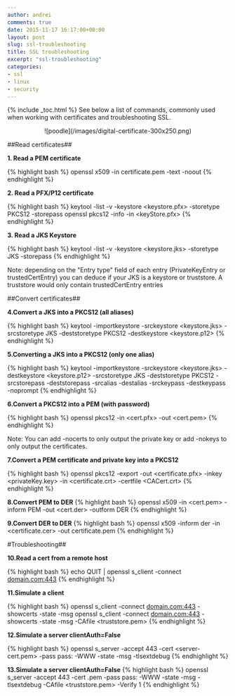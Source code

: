 ```yaml
---
author: andrei
comments: true
date: 2015-11-17 16:17:00+00:00
layout: post
slug: ssl-troubleshooting 
title: SSL troubleshooting
excerpt: "ssl-troubleshooting"
categories:
- ssl
- linux
- security
---
```


{% include _toc.html %}
See below a list of commands, commonly used when working with certificates and troubleshooting SSL.

<div style="text-align:center" markdown="1">
![poodle](/images/digital-certificate-300x250.png)
</div>


##Read certificates##

**1. Read a PEM certificate**

{% highlight bash %}
openssl x509 -in certificate.pem -text -noout
{% endhighlight %}

**2. Read a PFX/P12 certificate**

{% highlight bash %}
keytool -list -v -keystore <keystore.pfx> -storetype PKCS12 -storepass <pass>
openssl pkcs12 -info -in <keyStore.pfx>
{% endhighlight %}


**3. Read a JKS Keystore**

{% highlight bash %}
keytool -list -v -keystore <keystore.jks> -storetype JKS -storepass <pass>
{% endhighlight %}

Note: depending on the "Entry type" field of each entry (PrivateKeyEntry or trustedCertEntry) you can deduce if your JKS is a keystore or truststore. 
A truststore would only contain trustedCertEntry entries


##Convert certificates##

**4.Convert a JKS into a PKCS12 (all aliases)**

{% highlight bash %}
keytool -importkeystore -srckeystore <keystore.jks> -srcstoretype JKS -deststoretype PKCS12 -destkeystore <keystore.p12>
{% endhighlight %}

**5.Converting a JKS into a PKCS12 (only one alias)**

{% highlight bash %}
keytool -importkeystore -srckeystore <keystore.jks> -destkeystore <keystore.p12> -srcstoretype JKS -deststoretype PKCS12 -srcstorepass 
<pass> -deststorepass <pass> -srcalias <alias> -destalias <alias> -srckeypass <keypass> -destkeypass <keypass> -noprompt
{% endhighlight %}

**6.Convert a PKCS12 into a PEM (with password)**

{% highlight bash %}
openssl pkcs12 -in <cert.pfx> -out <cert.pem>
{% endhighlight %}

Note: You can add -nocerts to only output the private key or add -nokeys to only output the certificates.

**7.Convert a PEM certificate and private key into a PKCS12**

{% highlight bash %}
openssl pkcs12 -export -out <certificate.pfx> -inkey <privateKey.key> -in <certificate.crt> -certfile <CACert.crt>
{% endhighlight %}


**8.Convert PEM to DER**
{% highlight bash %}
openssl x509 -in <cert.pem> -inform PEM -out <cert.der> -outform DER
{% endhighlight %}

**9.Convert DER to DER**
{% highlight bash %}
openssl x509 -inform der -in <certificate.cer> -out certificate.pem
{% endhighlight %}

#Troubleshooting##

**10.Read a cert from a remote host**

{% highlight bash %}
echo QUIT | openssl s_client -connect <domain.com:443>
{% endhighlight %}

**11.Simulate a client**

{% highlight bash %}
openssl s_client -connect <domain.com:443> -showcerts -state -msg
openssl s_client -connect <domain.com:443> -showcerts -state -msg -CAfile <truststore.pem>
{% endhighlight %}

**12.Simulate a server clientAuth=False**

{% highlight bash %}
openssl s_server -accept 443 -cert <server-cert.pem> -pass pass:<pass> -WWW -state -msg -tlsextdebug
{% endhighlight %}

**13.Simulate a server clientAuth=False**
{% highlight bash %}
openssl s_server -accept 443 -cert <server-cert>.pem -pass pass:<pass> -WWW -state -msg -tlsextdebug -CAfile <truststore.pem> -Verify 1
{% endhighlight %}
